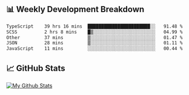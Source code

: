 ## 📊 Weekly Development Breakdown
<!--START_SECTION:waka-->

```txt
TypeScript    39 hrs 16 mins  ███████████████████████░░   91.48 %
SCSS          2 hrs 8 mins    █▒░░░░░░░░░░░░░░░░░░░░░░░   04.99 %
Other         37 mins         ▒░░░░░░░░░░░░░░░░░░░░░░░░   01.47 %
JSON          28 mins         ▒░░░░░░░░░░░░░░░░░░░░░░░░   01.11 %
JavaScript    11 mins         ░░░░░░░░░░░░░░░░░░░░░░░░░   00.44 %
```

<!--END_SECTION:waka-->

## 📈 GitHub Stats
[![My Github Stats](https://github-readme-stats.vercel.app/api?username=triagung128&show_icons=true&hide=contribs,issues&count_private=true&theme=tokyonight)](https://github.com/triagung128)

<!-- [![Top Langs](https://github-readme-stats.vercel.app/api/top-langs/?username=triagung128&layout=compact)](https://github.com/triagung128) -->
